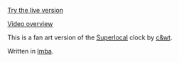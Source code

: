 [Try the live version](https://super-clock.wedeserveless.com)

[Video overview](https://www.youtube.com/watch?v=EqLSQEfaDxo)

This is a fan art version of the [Superlocal](https://www.kickstarter.com/projects/cwandt/superlocal/description) clock by [c&wt](https://cwandt.com/).

Written in [Imba](http://www.imba.io).
